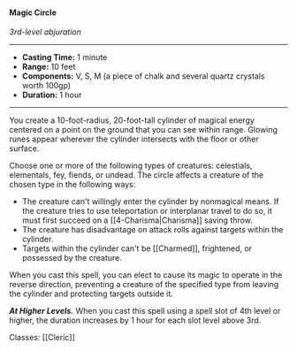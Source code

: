 #### Magic Circle
*3rd-level abjuration*
___
- **Casting Time:** 1 minute
- **Range:** 10 feet
- **Components:** V, S, M (a piece of chalk and several quartz crystals worth 100gp)
- **Duration:** 1 hour
---
You create a 10-foot-radius, 20-foot-tall cylinder of magical energy centered on a point on the ground that you can see within range. Glowing runes appear wherever the cylinder intersects with the floor or other surface.

Choose one or more of the following types of creatures: celestials, elementals, fey, fiends, or undead. The circle affects a creature of the chosen type in the following ways:

- The creature can't willingly enter the cylinder by nonmagical means. If the creature tries to use teleportation or interplanar travel to do so, it must first succeed on a [[4-Charisma|Charisma]] saving throw.
- The creature has disadvantage on attack rolls against targets within the cylinder.
- Targets within the cylinder can't be [[Charmed]], frightened, or possessed by the creature.

When you cast this spell, you can elect to cause its magic to operate in the reverse direction, preventing a creature of the specified type from leaving the cylinder and protecting targets outside it.

***At Higher Levels.*** When you cast this spell using a spell slot of 4th level or higher, the duration increases by 1 hour for each slot level above 3rd.

Classes: [[Cleric]]